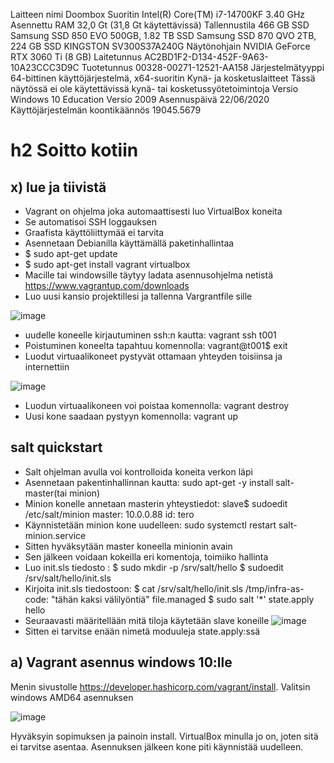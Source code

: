 Laitteen nimi	Doombox
Suoritin	Intel(R) Core(TM) i7-14700KF   3.40 GHz
Asennettu RAM	32,0 Gt (31,8 Gt käytettävissä)
Tallennustila	466 GB SSD Samsung SSD 850 EVO 500GB, 1.82 TB SSD Samsung SSD 870 QVO 2TB, 224 GB SSD KINGSTON SV300S37A240G
Näytönohjain	NVIDIA GeForce RTX 3060 Ti (8 GB)
Laitetunnus	AC2BD1F2-D134-452F-9A63-10A23CCC3D9C
Tuotetunnus	00328-00271-12521-AA158
Järjestelmätyyppi	64-bittinen käyttöjärjestelmä, x64-suoritin
Kynä- ja kosketuslaitteet	Tässä näytössä ei ole käytettävissä kynä- tai kosketussyötetoimintoja
Versio	Windows 10 Education
Versio	2009
Asennuspäivä	‎22/‎06/‎2020
Käyttöjärjestelmän koontikäännös	19045.5679

# h2 Soitto kotiin

## x) lue ja tiivistä
-  Vagrant on ohjelma joka automaattisesti luo VirtualBox koneita
-  Se automatisoi SSH loggauksen
-  Graafista käyttöliittymää ei tarvita
-  Asennetaan Debianilla käyttämällä paketinhallintaa
-  $ sudo apt-get update
-  $ sudo apt-get install vagrant virtualbox
-  Macille tai windowsille täytyy ladata asennusohjelma netistä https://www.vagrantup.com/downloads
-  Luo uusi kansio projektillesi ja tallenna Vargrantfile sille
  
  ![image](https://github.com/user-attachments/assets/75f55165-8351-4fac-92bb-0dc9daec96e9)

-  uudelle koneelle kirjautuminen ssh:n kautta:    vagrant ssh t001
-  Poistuminen koneelta tapahtuu komennolla:     vagrant@t001$ exit
-  Luodut virtuaalikoneet pystyvät ottamaan yhteyden toisiinsa ja internettiin

![image](https://github.com/user-attachments/assets/62180e24-4166-40a1-ae5e-fa7d55c8456a)

-  Luodun virtuaalikoneen voi poistaa komennolla:  vagrant destroy
-  Uusi kone saadaan pystyyn komennolla:  vagrant up 

## salt quickstart
-  Salt ohjelman avulla voi kontrolloida koneita verkon läpi
-  Asennetaan pakentinhallinnan kautta: sudo apt-get -y install salt-master(tai minion)
-  Minion konelle annetaan masterin yhteystiedot:    slave$ sudoedit /etc/salt/minion
master: 10.0.0.88
id: tero
-   Käynnistetään minion kone uudelleen: sudo systemctl restart salt-minion.service
-   Sitten hyväksytään master koneella minionin avain
-   Sen jälkeen voidaan kokeilla eri komentoja, toimiiko hallinta
-   Luo init.sls tiedosto : $ sudo mkdir -p /srv/salt/hello $ sudoedit /srv/salt/hello/init.sls
-   Kirjoita init.sls tiedostoon: $ cat /srv/salt/hello/init.sls
  /tmp/infra-as-code:
  "tähän kaksi välilyöntiä" file.managed
  $ sudo salt '*' state.apply hello
-  Seuraavasti määritellään mitä tiloja käytetään slave koneille
![image](https://github.com/user-attachments/assets/aa251508-8075-41cd-b3cd-e370cf739b87)
-  Sitten ei tarvitse enään nimetä moduuleja state.apply:ssä

## a) Vagrant asennus windows 10:lle
Menin sivustolle https://developer.hashicorp.com/vagrant/install. Valitsin windows AMD64 asennuksen

![image](https://github.com/user-attachments/assets/bac691dc-e8f9-4fa9-8654-2d4e61c7ef5b)

Hyväksyin sopimuksen ja painoin install. VirtualBox minulla jo on, joten sitä ei tarvitse asentaa.
Asennuksen jälkeen kone piti käynnistää uudelleen.





